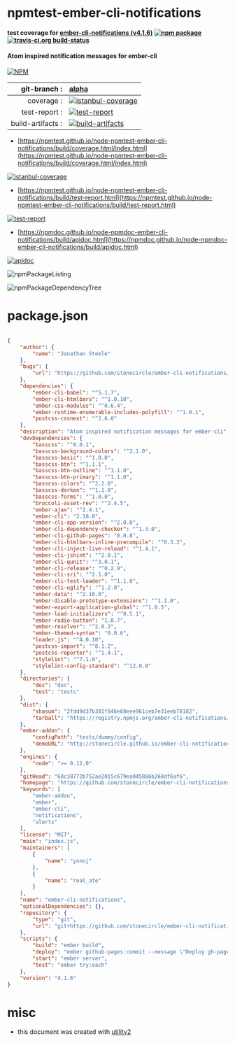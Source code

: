 # npmtest-ember-cli-notifications

#### test coverage for  [ember-cli-notifications (v4.1.6)](https://github.com/stonecircle/ember-cli-notifications)  [![npm package](https://img.shields.io/npm/v/npmtest-ember-cli-notifications.svg?style=flat-square)](https://www.npmjs.org/package/npmtest-ember-cli-notifications) [![travis-ci.org build-status](https://api.travis-ci.org/npmtest/node-npmtest-ember-cli-notifications.svg)](https://travis-ci.org/npmtest/node-npmtest-ember-cli-notifications)

#### Atom inspired notification messages for ember-cli

[![NPM](https://nodei.co/npm/ember-cli-notifications.png?downloads=true&downloadRank=true&stars=true)](https://www.npmjs.com/package/ember-cli-notifications)

| git-branch : | [alpha](https://github.com/npmtest/node-npmtest-ember-cli-notifications/tree/alpha)|
|--:|:--|
| coverage : | [![istanbul-coverage](https://npmtest.github.io/node-npmtest-ember-cli-notifications/build/coverage.badge.svg)](https://npmtest.github.io/node-npmtest-ember-cli-notifications/build/coverage.html/index.html)|
| test-report : | [![test-report](https://npmtest.github.io/node-npmtest-ember-cli-notifications/build/test-report.badge.svg)](https://npmtest.github.io/node-npmtest-ember-cli-notifications/build/test-report.html)|
| build-artifacts : | [![build-artifacts](https://npmtest.github.io/node-npmtest-ember-cli-notifications/glyphicons_144_folder_open.png)](https://github.com/npmtest/node-npmtest-ember-cli-notifications/tree/gh-pages/build)|

- [https://npmtest.github.io/node-npmtest-ember-cli-notifications/build/coverage.html/index.html](https://npmtest.github.io/node-npmtest-ember-cli-notifications/build/coverage.html/index.html)

[![istanbul-coverage](https://npmtest.github.io/node-npmtest-ember-cli-notifications/build/screenCapture.buildCi.browser.%252Ftmp%252Fbuild%252Fcoverage.lib.html.png)](https://npmtest.github.io/node-npmtest-ember-cli-notifications/build/coverage.html/index.html)

- [https://npmtest.github.io/node-npmtest-ember-cli-notifications/build/test-report.html](https://npmtest.github.io/node-npmtest-ember-cli-notifications/build/test-report.html)

[![test-report](https://npmtest.github.io/node-npmtest-ember-cli-notifications/build/screenCapture.buildCi.browser.%252Ftmp%252Fbuild%252Ftest-report.html.png)](https://npmtest.github.io/node-npmtest-ember-cli-notifications/build/test-report.html)

- [https://npmdoc.github.io/node-npmdoc-ember-cli-notifications/build/apidoc.html](https://npmdoc.github.io/node-npmdoc-ember-cli-notifications/build/apidoc.html)

[![apidoc](https://npmdoc.github.io/node-npmdoc-ember-cli-notifications/build/screenCapture.buildCi.browser.%252Ftmp%252Fbuild%252Fapidoc.html.png)](https://npmdoc.github.io/node-npmdoc-ember-cli-notifications/build/apidoc.html)

![npmPackageListing](https://npmtest.github.io/node-npmtest-ember-cli-notifications/build/screenCapture.npmPackageListing.svg)

![npmPackageDependencyTree](https://npmtest.github.io/node-npmtest-ember-cli-notifications/build/screenCapture.npmPackageDependencyTree.svg)



# package.json

```json

{
    "author": {
        "name": "Jonathan Steele"
    },
    "bugs": {
        "url": "https://github.com/stonecircle/ember-cli-notifications/issues"
    },
    "dependencies": {
        "ember-cli-babel": "^5.1.7",
        "ember-cli-htmlbars": "^1.0.10",
        "ember-css-modules": "^0.6.4",
        "ember-runtime-enumerable-includes-polyfill": "^1.0.1",
        "postcss-cssnext": "^2.6.0"
    },
    "description": "Atom inspired notification messages for ember-cli",
    "devDependencies": {
        "basscss": "^8.0.1",
        "basscss-background-colors": "^2.1.0",
        "basscss-basic": "^1.0.0",
        "basscss-btn": "^1.1.1",
        "basscss-btn-outline": "^1.1.0",
        "basscss-btn-primary": "^1.1.0",
        "basscss-colors": "^2.2.0",
        "basscss-darken": "^1.1.0",
        "basscss-forms": "^1.0.0",
        "broccoli-asset-rev": "^2.4.5",
        "ember-ajax": "^2.4.1",
        "ember-cli": "2.10.0",
        "ember-cli-app-version": "^2.0.0",
        "ember-cli-dependency-checker": "^1.3.0",
        "ember-cli-github-pages": "0.0.8",
        "ember-cli-htmlbars-inline-precompile": "^0.3.3",
        "ember-cli-inject-live-reload": "^1.4.1",
        "ember-cli-jshint": "^2.0.1",
        "ember-cli-qunit": "^3.0.1",
        "ember-cli-release": "^0.2.9",
        "ember-cli-sri": "^2.1.0",
        "ember-cli-test-loader": "^1.1.0",
        "ember-cli-uglify": "^1.2.0",
        "ember-data": "^2.10.0",
        "ember-disable-prototype-extensions": "^1.1.0",
        "ember-export-application-global": "^1.0.5",
        "ember-load-initializers": "^0.5.1",
        "ember-radio-button": "1.0.7",
        "ember-resolver": "^2.0.3",
        "ember-themed-syntax": "0.0.6",
        "loader.js": "^4.0.10",
        "postcss-import": "^8.1.2",
        "postcss-reporter": "^1.4.1",
        "stylelint": "^7.1.0",
        "stylelint-config-standard": "^12.0.0"
    },
    "directories": {
        "doc": "doc",
        "test": "tests"
    },
    "dist": {
        "shasum": "2fdd9d37b381f846e68eee961ceb7e31eeb78182",
        "tarball": "https://registry.npmjs.org/ember-cli-notifications/-/ember-cli-notifications-4.1.6.tgz"
    },
    "ember-addon": {
        "configPath": "tests/dummy/config",
        "demoURL": "http://stonecircle.github.io/ember-cli-notifications/"
    },
    "engines": {
        "node": ">= 0.12.0"
    },
    "gitHead": "68c38772b752ae2015c679ea045886b268df6af6",
    "homepage": "https://github.com/stonecircle/ember-cli-notifications",
    "keywords": [
        "ember-addon",
        "ember",
        "ember-cli",
        "notifications",
        "alerts"
    ],
    "license": "MIT",
    "main": "index.js",
    "maintainers": [
        {
            "name": "ynnoj"
        },
        {
            "name": "real_ate"
        }
    ],
    "name": "ember-cli-notifications",
    "optionalDependencies": {},
    "repository": {
        "type": "git",
        "url": "git+https://github.com/stonecircle/ember-cli-notifications.git"
    },
    "scripts": {
        "build": "ember build",
        "deploy": "ember github-pages:commit --message \"Deploy gh-pages from commit $(git rev-parse HEAD)\"; git push; git checkout -",
        "start": "ember server",
        "test": "ember try:each"
    },
    "version": "4.1.6"
}
```



# misc
- this document was created with [utility2](https://github.com/kaizhu256/node-utility2)
